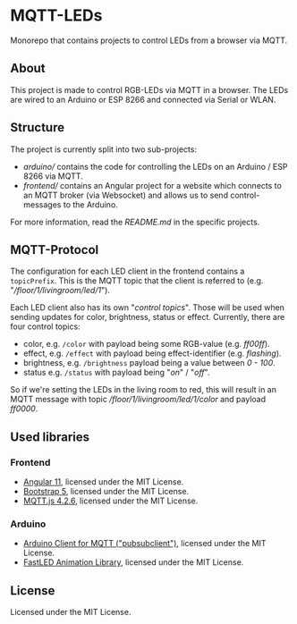 # MQTT-LEDs
Monorepo that contains projects to control LEDs from a browser via MQTT.

## About
This project is made to control RGB-LEDs via MQTT in a browser. The LEDs are wired to an Arduino or ESP 8266 and connected via Serial or WLAN. 

## Structure
The project is currently split into two sub-projects:
- _arduino/_ contains the code for controlling the LEDs on an Arduino / ESP 8266 via MQTT.
- _frontend/_ contains an Angular project for a website which connects to an MQTT broker (via Websocket) and allows us to send control-messages to the Arduino.

For more information, read the _README.md_ in the specific projects.

## MQTT-Protocol 
<a name="mqtt-protocol"></a>
The configuration for each LED client in the frontend contains a `topicPrefix`. This is the MQTT topic that the client is referred to (e.g. "_/floor/1/livingroom/led/1_"). 

Each LED client also has its own "_control topics_". Those will be used when sending updates for color, brightness, status or effect. Currently, there are four control topics: 

- color, e.g. `/color` with payload being some RGB-value (e.g. _ff00ff_).
- effect, e.g. `/effect` with payload being effect-identifier (e.g. _flashing_).
- brightness, e.g. `/brightness` payload being a value between _0 - 100_.
- status e.g. `/status` with payload being "_on_" / "_off_".

So if we're setting the LEDs in the living room to red, this will result in an MQTT message with topic _/floor/1/livingroom/led/1/color_ and payload _ff0000_.

## Used libraries
### Frontend
- [Angular 11](https://angular.io), licensed under the MIT License.
- [Bootstrap 5](https://getbootstrap.com), licensed under the MIT License.
- [MQTT.js 4.2.6](https://github.com/mqttjs/MQTT.js), licensed under the MIT License.
### Arduino
- [Arduino Client for MQTT ("pubsubclient")](https://pubsubclient.knolleary.net), licensed under the MIT License.
- [FastLED Animation Library](http://fastled.io), licensed under the MIT License.

## License
Licensed under the MIT License.